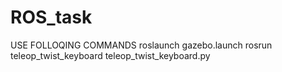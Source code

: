 # ROS_task

USE FOLLOQING COMMANDS
roslaunch gazebo.launch
rosrun teleop_twist_keyboard teleop_twist_keyboard.py 
